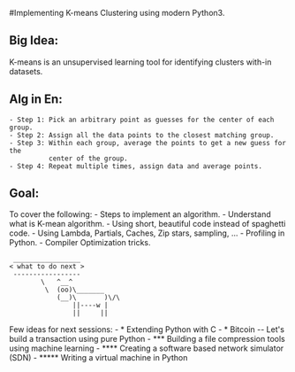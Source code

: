 #Implementing K-means Clustering using modern Python3.

## Big Idea:
K-means is an unsupervised learning tool for identifying clusters with-in datasets.

## Alg in En:
    - Step 1: Pick an arbitrary point as guesses for the center of each group.
    - Step 2: Assign all the data points to the closest matching group.
    - Step 3: Within each group, average the points to get a new guess for the
              center of the group.
    - Step 4: Repeat multiple times, assign data and average points.
    
## Goal:
To cover the following:
    - Steps to implement an algorithm.
    - Understand what is K-mean algorithm.
    - Using short, beautiful code instead of spaghetti code.
    - Using Lambda, Partials, Caches, Zip stars, sampling, ...
    - Profiling in Python.
    - Compiler Optimization tricks.



```
 _________________ 
< what to do next >
 ----------------- 
        \   ^__^
         \  (oo)\_______
            (__)\       )\/\
                ||----w |
                ||     ||
```

Few ideas for next sessions:
    - *   Extending Python with C
    - *   Bitcoin -- Let's build a transaction using pure Python
    - *** Building a file compression tools using machine learning
    - **** Creating a software based network simulator (SDN)
    - *****  Writing a virtual machine in Python
